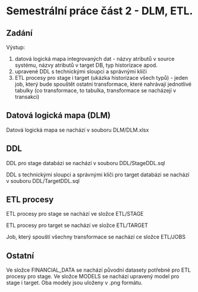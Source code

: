 # Semestrální práce část 2 - DLM, ETL.

## Zadání

Výstup:
1) datová logická mapa integrovaných dat - názvy atributů v source systému, názvy atributů v target DB, typ historizace apod.
2) upravené DDL s technickými sloupci a správnými klíči
3) ETL procesy pro stage i target (ukázka historizace všech typů) - jeden job, který bude spouštět ostatní transformace, které nahrávají jednotlivé tabulky (co transformace, to tabulka, transformace se nacházejí v transakci)

## Datová logická mapa (DLM)

Datová logická mapa se nachází v souboru DLM/DLM.xlsx

## DDL 

DDL pro stage databázi se nachází v souboru DDL/StageDDL.sql

DDL s technickými sloupci a správnými klíči pro target databázi se nachází v souboru DDL/TargetDDL.sql


## ETL procesy

ETL procesy pro stage se nachází ve složce ETL/STAGE

ETL procesy pro target se nachází ve složce ETL/TARGET

Job, který spouští všechny transformace se nachází ce složce ETL/JOBS

## Ostatní

Ve složce FINANCIAL_DATA se nachází původní datasety potřebné pro ETL procesy pro stage. Ve složce MODELS se nachází upravený model pro stage i target. Oba modely jsou uloženy v .png formátu.
